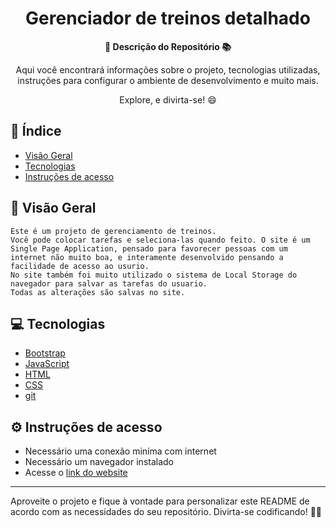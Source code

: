 <h1 align="center">Gerenciador de treinos detalhado</h1>



<div align="center">
  <strong>🚀 Descrição do Repositório 📚</strong>
</div>

<div align="center">
  <p>Aqui você encontrará informações sobre o projeto, tecnologias utilizadas, instruções para configurar o ambiente de desenvolvimento e muito mais.</p>
  <p>Explore, e divirta-se! 😄</p>
</div>

## 📖 Índice

- [Visão Geral](#visão-geral)
- [Tecnologias](#tecnologias)
- [Instruções de acesso](#Instruções-de-acesso)

## 🔭 Visão Geral

    Este é um projeto de gerenciamento de treinos.
    Você pode colocar tarefas e seleciona-las quando feito. O site é um Single Page Application, pensado para favorecer pessoas com um internet não muito boa, e interamente desenvolvido pensando a facilidade de acesso ao usurio.
    No site também foi muito utilizado o sistema de Local Storage do navegador para salvar as tarefas do usuario.
    Todas as alterações são salvas no site.

## 💻 Tecnologias

- <a href="https://getbootstrap.com/">Bootstrap</a>
- <a href="https://www.javascript.com/">JavaScript</a>
- <a href="https://html.com/">HTML</a>
- <a href="https://www.w3.org/Style/CSS/">CSS</a>
- <a href="https://git-scm.com/">git</a>

## ⚙️ Instruções de acesso

- Necessário uma conexão miníma com internet
- Necessário um navegador instalado
- Acesse o <a href="https://jeferson6191.github.io/ProjetoComGit/">link do website</a>



---

Aproveite o projeto e fique à vontade para personalizar este README de acordo com as necessidades do seu repositório. Divirta-se codificando! 🎉😄